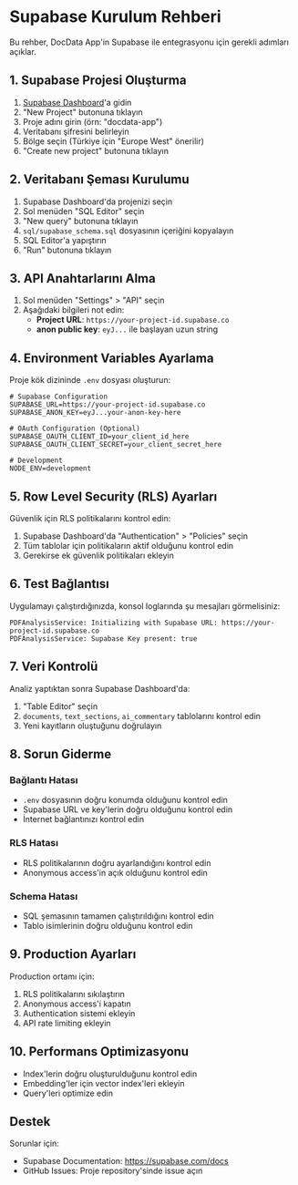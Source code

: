 # Supabase Kurulum Rehberi

Bu rehber, DocData App'in Supabase ile entegrasyonu için gerekli adımları açıklar.

## 1. Supabase Projesi Oluşturma

1. [Supabase Dashboard](https://supabase.com/dashboard)'a gidin
2. "New Project" butonuna tıklayın
3. Proje adını girin (örn: "docdata-app")
4. Veritabanı şifresini belirleyin
5. Bölge seçin (Türkiye için "Europe West" önerilir)
6. "Create new project" butonuna tıklayın

## 2. Veritabanı Şeması Kurulumu

1. Supabase Dashboard'da projenizi seçin
2. Sol menüden "SQL Editor" seçin
3. "New query" butonuna tıklayın
4. `sql/supabase_schema.sql` dosyasının içeriğini kopyalayın
5. SQL Editor'a yapıştırın
6. "Run" butonuna tıklayın

## 3. API Anahtarlarını Alma

1. Sol menüden "Settings" > "API" seçin
2. Aşağıdaki bilgileri not edin:
   - **Project URL**: `https://your-project-id.supabase.co`
   - **anon public key**: `eyJ...` ile başlayan uzun string

## 4. Environment Variables Ayarlama

Proje kök dizininde `.env` dosyası oluşturun:

```env
# Supabase Configuration
SUPABASE_URL=https://your-project-id.supabase.co
SUPABASE_ANON_KEY=eyJ...your-anon-key-here

# OAuth Configuration (Optional)
SUPABASE_OAUTH_CLIENT_ID=your_client_id_here
SUPABASE_OAUTH_CLIENT_SECRET=your_client_secret_here

# Development
NODE_ENV=development
```

## 5. Row Level Security (RLS) Ayarları

Güvenlik için RLS politikalarını kontrol edin:

1. Supabase Dashboard'da "Authentication" > "Policies" seçin
2. Tüm tablolar için politikaların aktif olduğunu kontrol edin
3. Gerekirse ek güvenlik politikaları ekleyin

## 6. Test Bağlantısı

Uygulamayı çalıştırdığınızda, konsol loglarında şu mesajları görmelisiniz:

```
PDFAnalysisService: Initializing with Supabase URL: https://your-project-id.supabase.co
PDFAnalysisService: Supabase Key present: true
```

## 7. Veri Kontrolü

Analiz yaptıktan sonra Supabase Dashboard'da:

1. "Table Editor" seçin
2. `documents`, `text_sections`, `ai_commentary` tablolarını kontrol edin
3. Yeni kayıtların oluştuğunu doğrulayın

## 8. Sorun Giderme

### Bağlantı Hatası
- `.env` dosyasının doğru konumda olduğunu kontrol edin
- Supabase URL ve key'lerin doğru olduğunu kontrol edin
- İnternet bağlantınızı kontrol edin

### RLS Hatası
- RLS politikalarının doğru ayarlandığını kontrol edin
- Anonymous access'in açık olduğunu kontrol edin

### Schema Hatası
- SQL şemasının tamamen çalıştırıldığını kontrol edin
- Tablo isimlerinin doğru olduğunu kontrol edin

## 9. Production Ayarları

Production ortamı için:

1. RLS politikalarını sıkılaştırın
2. Anonymous access'i kapatın
3. Authentication sistemi ekleyin
4. API rate limiting ekleyin

## 10. Performans Optimizasyonu

- Index'lerin doğru oluşturulduğunu kontrol edin
- Embedding'ler için vector index'leri ekleyin
- Query'leri optimize edin

## Destek

Sorunlar için:
- Supabase Documentation: https://supabase.com/docs
- GitHub Issues: Proje repository'sinde issue açın